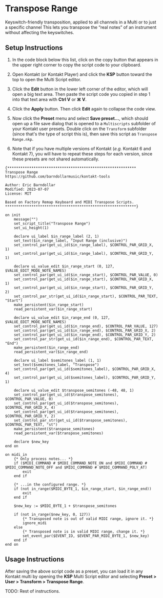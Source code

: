 # Transpose Range

Keyswitch-friendly transposition, applied to all channels in a Multi or to just a specific channel
This lets you transpose the “real notes” of an instrument without affecting the keyswitches.

<!-- TODO: Add screenshot. -->
<!-- TODO: Add link to YouTube video showing it. -->

## Setup Instructions

1. In the code block below this list, click on the copy button that appears in the upper right
   corner to copy the script code to your clipboard.

2. Open Kontakt (or Kontakt Player) and click the **KSP** button toward the top to open the
   Multi Script editor.

3. Click the **Edit** button in the lower left corner of the editor, which will open a big text
   area. Then paste the script code you copied in step 1 into that text area with **Ctrl V** or
   **⌘ V**.

4. Click the **Apply** button. Then click **Edit** again to collapse the code view.

5. Now click the **Preset** menu and select **Save preset...**, which should open up a file save
   dialog that is opened to a `Multiscripts` subfolder of your Kontakt user presets. Double click
   on the `Transform` subfolder (since that's the type of script this is), then save this script
   as `Transpose Range.nkp`.

6. Note that if you have multiple versions of Kontakt (*e.g.* Kontakt 6 and Kontakt 7), you will
   have to repeat these steps for each version, since these presets are not shared automatically.

```text
{***********************************************************
Transpose Range
https://github.com/barndollarmusic/kontakt-tools

Author: Eric Barndollar
Modified: 2023-07-07
License: MIT

Based on Factory Remap Keyboard and MIDI Transpose Scripts.
************************************************************}

on init
	message("")
	set_script_title("Transpose Range")
	set_ui_height(1)

	declare ui_label $in_range_label (2, 1)
	set_text($in_range_label, "Input Range (inclusive)")
	set_control_par(get_ui_id($in_range_label), $CONTROL_PAR_GRID_X, 1)
	set_control_par(get_ui_id($in_range_label), $CONTROL_PAR_GRID_Y, 1)

	declare ui_value_edit $in_range_start (0, 127, $VALUE_EDIT_MODE_NOTE_NAMES)
	set_control_par(get_ui_id($in_range_start), $CONTROL_PAR_VALUE, 0)
	set_control_par(get_ui_id($in_range_start), $CONTROL_PAR_GRID_X, 1)
	set_control_par(get_ui_id($in_range_start), $CONTROL_PAR_GRID_Y, 2)
	set_control_par_str(get_ui_id($in_range_start), $CONTROL_PAR_TEXT, "Start")
	make_persistent($in_range_start)
	read_persistent_var($in_range_start)

	declare ui_value_edit $in_range_end (0, 127, $VALUE_EDIT_MODE_NOTE_NAMES)
	set_control_par(get_ui_id($in_range_end), $CONTROL_PAR_VALUE, 127)
	set_control_par(get_ui_id($in_range_end), $CONTROL_PAR_GRID_X, 2)
	set_control_par(get_ui_id($in_range_end), $CONTROL_PAR_GRID_Y, 2)
	set_control_par_str(get_ui_id($in_range_end), $CONTROL_PAR_TEXT, "End")
	make_persistent($in_range_end)
	read_persistent_var($in_range_end)

	declare ui_label $semitones_label (1, 1)
	set_text($semitones_label, "Transpose")
	set_control_par(get_ui_id($semitones_label), $CONTROL_PAR_GRID_X, 4)
	set_control_par(get_ui_id($semitones_label), $CONTROL_PAR_GRID_Y, 1)

	declare ui_value_edit $transpose_semitones (-48, 48, 1)
	set_control_par(get_ui_id($transpose_semitones), $CONTROL_PAR_VALUE, 0)
	set_control_par(get_ui_id($transpose_semitones), $CONTROL_PAR_GRID_X, 4)
	set_control_par(get_ui_id($transpose_semitones), $CONTROL_PAR_GRID_Y, 2)
	set_control_par_str(get_ui_id($transpose_semitones), $CONTROL_PAR_TEXT, "st")
	make_persistent($transpose_semitones)
	read_persistent_var($transpose_semitones)

	declare $new_key
end on

on midi_in
	{* Only process notes... *}
	if ($MIDI_COMMAND # $MIDI_COMMAND_NOTE_ON and $MIDI_COMMAND # $MIDI_COMMAND_NOTE_OFF and $MIDI_COMMAND # $MIDI_COMMAND_POLY_AT)
		exit
	end if

	{* ...in the configured range. *}
	if (not in_range($MIDI_BYTE_1, $in_range_start, $in_range_end))
		exit
	end if

	$new_key := $MIDI_BYTE_1 + $transpose_semitones

	if (not in_range($new_key, 0, 127))
		{* Transposed note is out of valid MIDI range, ignore it. *}
		ignore_midi
	else
		{* Transposed note is in valid MIDI range, change it. *}
		set_event_par($EVENT_ID, $EVENT_PAR_MIDI_BYTE_1, $new_key)
	end if
end on
```

## Usage Instructions

After saving the above script code as a preset, you can load it in any Kontakt multi by opening the
**KSP** Multi Script editor and selecting **Preset > User > Transform > Transpose Range**.

TODO: Rest of instructions.
